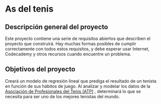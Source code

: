# As del tenis

## Descripción general del proyecto

Este proyecto contiene una serie de requisitos abiertos que describen el proyecto que construirá. Hay muchas formas posibles de cumplir correctamente con todos estos requisitos, y debe esperar usar Internet, Codecademy y otros recursos cuando encuentre un problema.

## Objetivos del proyecto

Creará un modelo de regresión lineal que prediga el resultado de un tenista en función de sus hábitos de juego. Al analizar y modelar los datos de la [Asociación de Profesionales del Tenis (ATP)](https://www.wikiwand.com/en/Association_of_Tennis_Professionals) , determinará lo que se necesita para ser uno de los mejores tenistas del mundo.